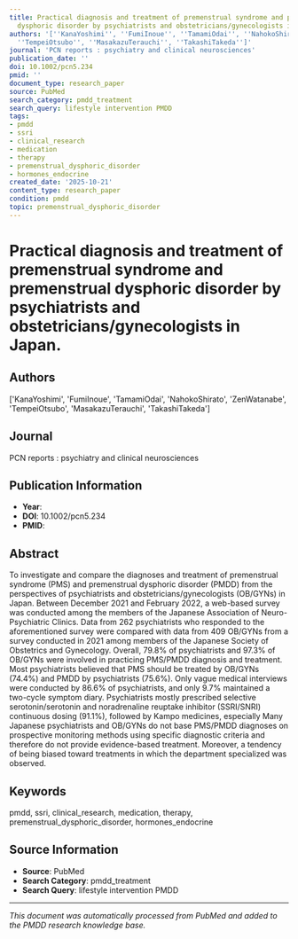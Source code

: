 ```yaml
---
title: Practical diagnosis and treatment of premenstrual syndrome and premenstrual
  dysphoric disorder by psychiatrists and obstetricians/gynecologists in Japan.
authors: '[''KanaYoshimi'', ''FumiInoue'', ''TamamiOdai'', ''NahokoShirato'', ''ZenWatanabe'',
  ''TempeiOtsubo'', ''MasakazuTerauchi'', ''TakashiTakeda'']'
journal: 'PCN reports : psychiatry and clinical neurosciences'
publication_date: ''
doi: 10.1002/pcn5.234
pmid: ''
document_type: research_paper
source: PubMed
search_category: pmdd_treatment
search_query: lifestyle intervention PMDD
tags:
- pmdd
- ssri
- clinical_research
- medication
- therapy
- premenstrual_dysphoric_disorder
- hormones_endocrine
created_date: '2025-10-21'
content_type: research_paper
condition: pmdd
topic: premenstrual_dysphoric_disorder
---
```


# Practical diagnosis and treatment of premenstrual syndrome and premenstrual dysphoric disorder by psychiatrists and obstetricians/gynecologists in Japan.

## Authors
['KanaYoshimi', 'FumiInoue', 'TamamiOdai', 'NahokoShirato', 'ZenWatanabe', 'TempeiOtsubo', 'MasakazuTerauchi', 'TakashiTakeda']

## Journal
PCN reports : psychiatry and clinical neurosciences

## Publication Information
- **Year**: 
- **DOI**: 10.1002/pcn5.234
- **PMID**: 

## Abstract
To investigate and compare the diagnoses and treatment of premenstrual syndrome (PMS) and premenstrual dysphoric disorder (PMDD) from the perspectives of psychiatrists and obstetricians/gynecologists (OB/GYNs) in Japan. Between December 2021 and February 2022, a web-based survey was conducted among the members of the Japanese Association of Neuro-Psychiatric Clinics. Data from 262 psychiatrists who responded to the aforementioned survey were compared with data from 409 OB/GYNs from a survey conducted in 2021 among members of the Japanese Society of Obstetrics and Gynecology. Overall, 79.8% of psychiatrists and 97.3% of OB/GYNs were involved in practicing PMS/PMDD diagnosis and treatment. Most psychiatrists believed that PMS should be treated by OB/GYNs (74.4%) and PMDD by psychiatrists (75.6%). Only vague medical interviews were conducted by 86.6% of psychiatrists, and only 9.7% maintained a two-cycle symptom diary. Psychiatrists mostly prescribed selective serotonin/serotonin and noradrenaline reuptake inhibitor (SSRI/SNRI) continuous dosing (91.1%), followed by Kampo medicines, especially Many Japanese psychiatrists and OB/GYNs do not base PMS/PMDD diagnoses on prospective monitoring methods using specific diagnostic criteria and therefore do not provide evidence-based treatment. Moreover, a tendency of being biased toward treatments in which the department specialized was observed.

## Keywords
pmdd, ssri, clinical_research, medication, therapy, premenstrual_dysphoric_disorder, hormones_endocrine

## Source Information
- **Source**: PubMed
- **Search Category**: pmdd_treatment
- **Search Query**: lifestyle intervention PMDD

---
*This document was automatically processed from PubMed and added to the PMDD research knowledge base.*
